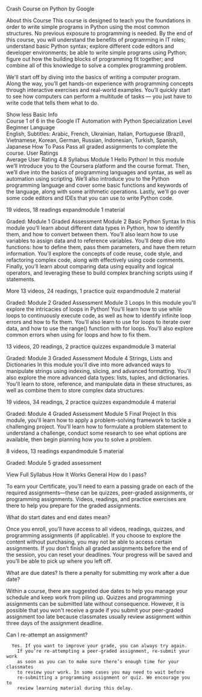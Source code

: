 Crash Course on Python
by Google

About this Course
This course is designed to teach you the foundations in order to write simple programs in Python using the most common structures. No previous exposure to programming is needed. By the end of this course, you will understand the benefits of programming in IT roles; understand basic Python syntax; explore different code editors and developer environments; be able to write simple programs using Python; figure out how the building blocks of programming fit together; and combine all of this knowledge to solve a complex programming problem. 

We'll start off by diving into the basics of writing a computer program. Along the way, you’ll get hands-on experience with programming concepts through interactive exercises and real-world examples. You’ll quickly start to see how computers can perform a multitude of tasks — you just have to write code that tells them what to do.


 Show less
Basic Info	
Course 1 of 6 in the Google IT Automation with Python Specialization
Level	Beginner
Language	
English, Subtitles: Arabic, French, Ukrainian, Italian, Portuguese (Brazil), Vietnamese, Korean, German, Russian, Indonesian, Turkish, Spanish, Japanese
How To Pass	Pass all graded assignments to complete the course.
User Ratings	
Average User Rating 4.8
Syllabus
Module 1
Hello Python!
In this module we’ll introduce you to the Coursera platform and the course format. Then, we’ll dive into the basics of programming languages and syntax, as well as automation using scripting. We’ll also introduce you to the Python programming language and cover some basic functions and keywords of the language, along with some arithmetic operations. Lastly, we'll go over some code editors and IDEs that you can use to write Python code.

19 videos, 18 readings
expandmodule 1 material

Graded: Module 1 Graded Assessment
Module 2
Basic Python Syntax
In this module you’ll learn about different data types in Python, how to identify them, and how to convert between them. You’ll also learn how to use variables to assign data and to reference variables. You’ll deep dive into functions: how to define them, pass them parameters, and have them return information. You’ll explore the concepts of code reuse, code style, and refactoring complex code, along with effectively using code comments. Finally, you’ll learn about comparing data using equality and logical operators, and leveraging these to build complex branching scripts using if statements.

More
13 videos, 24 readings, 1 practice quiz
expandmodule 2 material

Graded: Module 2 Graded Assessment
Module 3
Loops
In this module you'll explore the intricacies of loops in Python! You'll learn how to use while loops to continuously execute code, as well as how to identify infinite loop errors and how to fix them. You'll also learn to use for loops to iterate over data, and how to use the range() function with for loops. You'll also explore common errors when using for loops and how to fix them.

13 videos, 20 readings, 2 practice quizzes
expandmodule 3 material

Graded: Module 3 Graded Assessment
Module 4
Strings, Lists and Dictionaries
In this module you'll dive into more advanced ways to manipulate strings using indexing, slicing, and advanced formatting. You'll also explore the more advanced data types: lists, tuples, and dictionaries. You'll learn to store, reference, and manipulate data in these structures, as well as combine them to store complex data structures.

19 videos, 34 readings, 2 practice quizzes
expandmodule 4 material

Graded: Module 4 Graded Assessment
Module 5
Final Project
In this module, you'll learn how to apply a problem-solving framework to tackle a challenging project. You'll learn how to formulate a problem statement to understand a challenge, conduct some research to see what options are available, then begin planning how you to solve a problem.

8 videos, 13 readings
expandmodule 5 material

Graded: Module 5 graded assessment

View Full Syllabus
How It Works
General
How do I pass?

  To earn your Certificate, you’ll need to earn a passing
    grade on each of the required assignments—these can be quizzes,
    peer-graded assignments, or programming assignments. Videos, readings,
    and practice exercises are there to help you prepare for the graded
    assignments. 

What do start dates and end dates mean?

  Once you enroll,
    you’ll have access to all videos, readings, quizzes, and programming
    assignments (if applicable). If you choose to
    explore the content without purchasing, you may not be able to access
    certain assignments.  If you don’t finish all graded assignments before
    the end of the session, you can reset your deadlines. Your
    progress will be saved and you’ll be able to pick up where you left off.

What are due dates? Is there a penalty for submitting my
      work after a due date?

  Within a course, there are suggested due dates to help you
    manage your schedule and keep work from piling up. Quizzes and
    programming assignments can be submitted late without consequence.
    However, it is possible that you won't receive a grade if you submit
    your peer-graded assignment too late because classmates usually review
    assignment within three days of the assignment deadline.

Can I re-attempt an assignment?

      Yes. If you want to improve your grade, you can always try again.
        If you’re re-attempting a peer-graded assignment, re-submit your work
        as soon as you can to make sure there’s enough time for your classmates
        to review your work. In some cases you may need to wait before
        re-submitting a programming assignment or quiz. We encourage you to
        review learning material during this delay.
    
